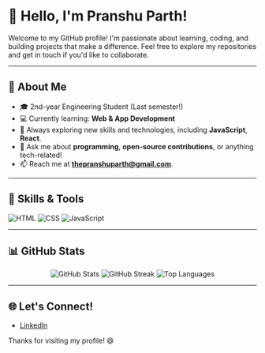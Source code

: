 # 👋 Hello, I'm Pranshu Parth! 

Welcome to my GitHub profile! I'm passionate about learning, coding, and building projects that make a difference. Feel free to explore my repositories and get in touch if you'd like to collaborate.

---

## 🧠 About Me
 
- 🎓 2nd-year Engineering Student (Last semester!)
-  💻 Currently learning: **Web & App Development**
- 🌱 Always exploring new skills and technologies, including **JavaScript**, **React**.
- 💬 Ask me about **programming**, **open-source contributions**, or anything tech-related!
- 📫 Reach me at **[thepranshuparth@gmail.com](mailto:thepranshuparth@gmail.com)**.


---

## 🚀 Skills & Tools
![HTML](https://img.shields.io/badge/-HTML-orange?style=flat-square&logo=html5&logoColor=white)
![CSS](https://img.shields.io/badge/-CSS-blue?style=flat-square&logo=css3&logoColor=white)
![JavaScript](https://img.shields.io/badge/-JavaScript-yellow?style=flat-square&logo=javascript&logoColor=white)


---

## 📊 GitHub Stats

<div align="center">
    <img src="https://github-readme-stats.vercel.app/api?username=CliffHanger06&show_icons=true&theme=radical" alt="GitHub Stats">
    <img src="https://github-readme-streak-stats.herokuapp.com/?user=CliffHanger06&theme=radical" alt="GitHub Streak">
    <img src="https://github-readme-stats.vercel.app/api/top-langs/?username=CliffHanger06&layout=compact&theme=radical" alt="Top Languages">
</div>

---

## 🌐 Let's Connect!
- [LinkedIn](https://www.linkedin.com/in/pranshu-parth-49318a288)


Thanks for visiting my profile! 😄
